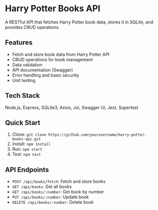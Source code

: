 # Harry Potter Books API

A RESTful API that fetches Harry Potter book data, stores it in SQLite, and provides CRUD operations.

## Features
- Fetch and store book data from Harry Potter API
- CRUD operations for book management
- Data validation
- API documentation (Swagger)
- Error handling and basic security
- Unit testing

## Tech Stack
Node.js, Express, SQLite3, Axios, Joi, Swagger UI, Jest, Supertest

## Quick Start
1. Clone: `git clone https://github.com/yourusername/harry-potter-books-api.git`
2. Install: `npm install`
3. Run: `npm start`
4. Test: `npm test`

## API Endpoints
- `POST /api/books/fetch`: Fetch and store books
- `GET /api/books`: Get all books
- `GET /api/books/:number`: Get book by number
- `PUT /api/books/:number`: Update book
- `DELETE /api/books/:number`: Delete book
